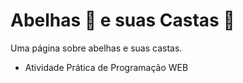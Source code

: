 # Abelhas 🐝 e suas Castas 🍯
Uma página sobre abelhas e suas castas.

- Atividade Prática de Programação WEB


